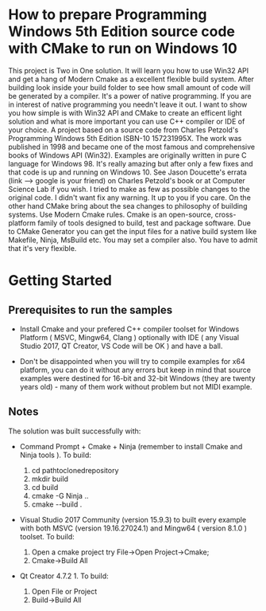 # How to prepare Programming Windows 5th Edition source code with CMake to run on Windows 10 
This project is Two in One solution. It will learn you how to use Win32 API and get a hang of Modern Cmake as a excellent flexible build system. After building look inside your build folder to see how small amount of code will be generated by a compiler. It's a power of native programming. If you are in interest of native programming you needn't leave it out. I want to show you how simple is with Win32 API and CMake to create an efficent light solution and what is more important you can use C++ compiler or IDE of your choice. A project  based on  a source code from Charles Petzold's Programming Windows 5th Edition ISBN-10 157231995X. The work was published in 1998 and became one of the most famous and comprehensive books of Windows API (Win32). Examples are originally written in pure C language for Windows 98. It's really amazing but after only a few fixes and that code is up and running on Windows 10. See Jason Doucette's errata (link --> google is your friend) on Charles Petzold's book or at Computer Science Lab if you wish. I tried to make as few as possible changes to the original code. I didn't want fix any warning. It up to you if you care. On the other hand CMake bring about the sea changes to philosophy of building systems. Use Modern Cmake rules. Cmake is an open-source, cross-platform family of tools designed to build, test and package software. Due to CMake Generator you can get the input files for a native build system like Makefile, Ninja, MsBuild etc. You may set a compiler also. You have to admit that it's very flexible.
# Getting Started

## Prerequisites to run the samples
- Install Cmake and your prefered C++ compiler toolset for Windows Platform ( MSVC, Mingw64, Clang ) optionally with IDE ( any Visual Studio 2017, QT Creator, VS Code will be OK ) and have a ball.

- Don't be disappointed when you will try to compile examples for x64 platform, you can do it without any errors but keep in mind that source examples were destined for 16-bit and 32-bit Windows (they are twenty years old) - many of them work without problem but not MIDI example.

## Notes
The solution was built successfully with:
- Command Prompt + Cmake + Ninja (remember to install Cmake and Ninja tools ). To build:
  1. cd pathtoclonedrepository
  2. mkdir build
  3. cd build
  4. cmake -G Ninja ..
  5. cmake --build .
  
- Visual Studio 2017 Community (version 15.9.3)  to built every example with both MSVC (version 19.16.27024.1) and Mingw64 ( version 8.1.0 ) toolset. To build:
  1. Open a cmake project try File->Open Project->Cmake; 
  2. Cmake->Build All
- Qt Creator 4.7.2 1. To build:
  1. Open File or Project
  2. Build->Build All
